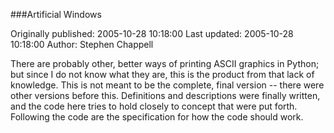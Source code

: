 ###Artificial Windows

Originally published: 2005-10-28 10:18:00
Last updated: 2005-10-28 10:18:00
Author: Stephen Chappell

There are probably other, better ways of printing ASCII graphics in Python; but since I do not know what they are, this is the product from that lack of knowledge. This is not meant to be the complete, final version -- there were other versions before this. Definitions and descriptions were finally written, and the code here tries to hold closely to concept that were put forth. Following the code are the specification for how the code should work.